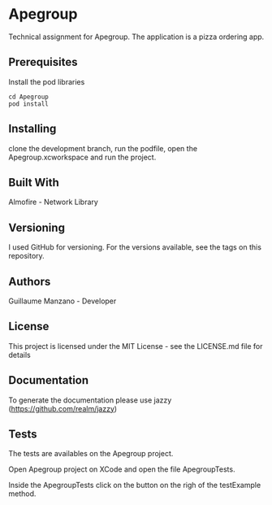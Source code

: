 # Apegroup
Technical assignment for Apegroup.
The application is a pizza ordering app.

## Prerequisites
Install the pod libraries
```
cd Apegroup
pod install
```

## Installing
clone the development branch, run the podfile, open the Apegroup.xcworkspace and run the project.

## Built With
Almofire - Network Library

## Versioning
I used GitHub for versioning. For the versions available, see the tags on this repository.

## Authors
Guillaume Manzano  - Developer

## License
This project is licensed under the MIT License - see the LICENSE.md file for details

## Documentation
To generate the documentation please use jazzy (https://github.com/realm/jazzy)

## Tests
The tests are availables on the Apegroup project.

Open Apegroup project on XCode and open the file ApegroupTests.

Inside the ApegroupTests click on the button on the righ of the testExample method.
